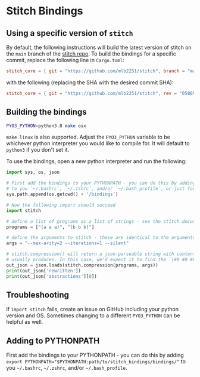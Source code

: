 # Stitch Bindings


## Using a specific version of `stitch`

By default, the following instructions will build the latest version of stitch on the `main` branch of the [stitch repo](https://github.com/mlb2251/stitch). To build the bindings for a specific commit, replace the following line in `Cargo.toml`:
```toml
stitch_core = { git = "https://github.com/mlb2251/stitch", branch = "main"}
```
with the following (replacing the SHA with the desired commit SHA):

```toml
stitch_core = { git = "https://github.com/mlb2251/stitch", rev = "058890ecc3c3137c5105d673979304edfb0ab333"}
```

## Building the bindings
```bash
PYO3_PYTHON=python3.8 make osx
```

`make linux` is also supported. Adjust the `PYO3_PYTHON` variable to be whichever python interpreter you would like to compile for. It will default to `python3` if you don't set it.

To use the bindings, open a new python interpreter and run the following:

```python
import sys, os, json

# First add the bindings to your PYTHONPATH - you can do this by adding `export PYTHONPATH="$PYTHONPATH:path/to/stitch_bindings/bindings/"`
# to you `~/.bashrc`, `~/.zshrc`, and/or `~/.bash_profile`, or just for the current session through sys.path.append() as below:
sys.path.append(os.getcwd() + '/bindings')

# Now the following import should succeed
import stitch

# define a list of programs as a list of strings - see the stitch documentation for supported program formats
programs = ["(a a a)", "(b b b)"]

# define the arguments to stitch - these are identical to the arguments to `cargo run --release --bin=compress`
args = "--max-arity=2 --iterations=1 --silent"

# stitch.compression() will return a json-parseable string with contents identical to out/out.json that the `--bin=compress`
# usually produces. In this case, we'd expect it to find the `(#0 #0 #0)` abstraction
out_json = json.loads(stitch.compression(programs, args))
print(out_json['rewritten'])
print(out_json['abstractions'][0])
```

## Troubleshooting
If `import stitch` fails, create an issue on GitHub including your python version and OS.
Sometimes changing to a different `PYO3_PYTHON` can be helpful as well.

## Adding to PYTHONPATH
First add the bindings to your PYTHONPATH - you can do this by adding `export PYTHONPATH="$PYTHONPATH:path/to/stitch_bindings/bindings/"`
to you `~/.bashrc`, `~/.zshrc`, and/or `~/.bash_profile`.
